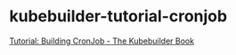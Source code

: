 # kubebuilder-tutorial-cronjob

[Tutorial: Building CronJob - The Kubebuilder Book](https://book.kubebuilder.io/cronjob-tutorial/cronjob-tutorial.html)
